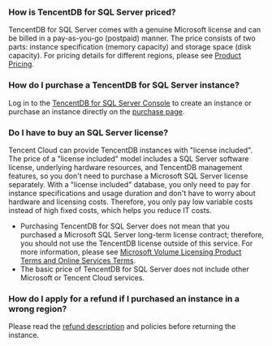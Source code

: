 ### How is TencentDB for SQL Server priced?
TencentDB for SQL Server comes with a genuine Microsoft license and can be billed in a pay-as-you-go (postpaid) manner.
The price consists of two parts: instance specification (memory capacity) and storage space (disk capacity). For pricing details for different regions, please see [Product Pricing](https://intl.cloud.tencent.com/document/product/238/8294).

### How do I purchase a TencentDB for SQL Server instance?
Log in to the [TencentDB for SQL Server Console](https://console.cloud.tencent.com/sqlserver) to create an instance or purchase an instance directly on the [purchase page](https://buy.cloud.tencent.com/sqlserver).


### Do I have to buy an SQL Server license?
Tencent Cloud can provide TencentDB instances with "license included". The price of a "license included" model includes a SQL Server software license, underlying hardware resources, and TencentDB management features, so you don't need to purchase a Microsoft SQL Server license separately.
With a "license included" database, you only need to pay for instance specifications and usage duration and don't have to worry about hardware and licensing costs. Therefore, you only pay low variable costs instead of high fixed costs, which helps you reduce IT costs.
>
- Purchasing TencentDB for SQL Server does not mean that you purchased a Microsoft SQL Server long-term license contract; therefore, you should not use the TencentDB license outside of this service. For more information, please see [Microsoft Volume Licensing Product Terms and Online Services Terms](http://www.microsoftvolumelicensing.com/ProductResults.aspx?doc=Product%20Terms,OST&fid=20).
- The basic price of TencentDB for SQL Server does not include other Microsoft or Tencent Cloud services.


### How do I apply for a refund if I purchased an instance in a wrong region?
Please read the [refund description](https://intl.cloud.tencent.com/document/product/238/31431) and policies before returning the instance.

